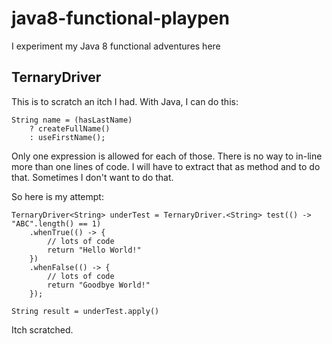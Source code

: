 # java8-functional-playpen
I experiment my Java 8 functional adventures here

## TernaryDriver

This is to scratch an itch I had. With Java, I can do this:


	String name = (hasLastName) 
		? createFullName() 
		: useFirstName(); 

Only one expression is allowed for each of those. There is no way to in-line more than one lines of code. I will have to extract that as method and to do that. Sometimes I don't want to do that.

So here is my attempt:

	TernaryDriver<String> underTest = TernaryDriver.<String> test(() -> "ABC".length() == 1)
		.whenTrue(() -> {
			// lots of code
			return "Hello World!"
		})
		.whenFalse(() -> {
			// lots of code
			return "Goodbye World!"
		});
	
	String result = underTest.apply()

Itch scratched.


